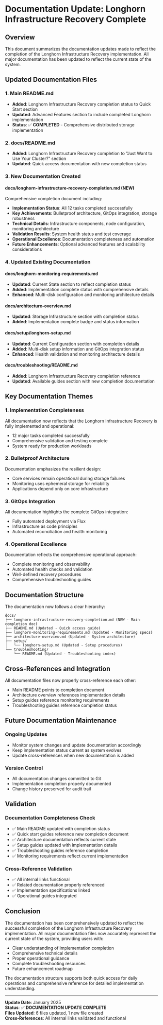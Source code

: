 # Documentation Update: Longhorn Infrastructure Recovery Complete

## Overview

This document summarizes the documentation updates made to reflect the completion of the Longhorn Infrastructure Recovery implementation. All major documentation has been updated to reflect the current state of the system.

## Updated Documentation Files

### 1. Main README.md
- **Added**: Longhorn Infrastructure Recovery completion status to Quick Start section
- **Updated**: Advanced Features section to include completed Longhorn implementation
- **Status**: ✅ **COMPLETED** - Comprehensive distributed storage implementation

### 2. docs/README.md
- **Added**: Longhorn Infrastructure Recovery completion to "Just Want to Use Your Cluster?" section
- **Updated**: Quick access documentation with new completion status

### 3. New Documentation Created

#### docs/longhorn-infrastructure-recovery-completion.md (NEW)
Comprehensive completion document including:
- **Implementation Status**: All 12 tasks completed successfully
- **Key Achievements**: Bulletproof architecture, GitOps integration, storage robustness
- **Technical Details**: Infrastructure components, node configuration, monitoring architecture
- **Validation Results**: System health status and test coverage
- **Operational Excellence**: Documentation completeness and automation
- **Future Enhancements**: Optional advanced features and scalability considerations

### 4. Updated Existing Documentation

#### docs/longhorn-monitoring-requirements.md
- **Updated**: Current State section to reflect completion status
- **Added**: Implementation complete status with comprehensive details
- **Enhanced**: Multi-disk configuration and monitoring architecture details

#### docs/architecture-overview.md
- **Updated**: Storage Infrastructure section with completion status
- **Added**: Implementation complete badge and status information

#### docs/setup/longhorn-setup.md
- **Updated**: Current Configuration section with completion details
- **Added**: Multi-disk setup information and GitOps integration status
- **Enhanced**: Health validation and monitoring architecture details

#### docs/troubleshooting/README.md
- **Added**: Longhorn Infrastructure Recovery completion reference
- **Updated**: Available guides section with new completion documentation

## Key Documentation Themes

### 1. Implementation Completeness
All documentation now reflects that the Longhorn Infrastructure Recovery is fully implemented and operational:
- 12 major tasks completed successfully
- Comprehensive validation and testing complete
- System ready for production workloads

### 2. Bulletproof Architecture
Documentation emphasizes the resilient design:
- Core services remain operational during storage failures
- Monitoring uses ephemeral storage for reliability
- Applications depend only on core infrastructure

### 3. GitOps Integration
All documentation highlights the complete GitOps integration:
- Fully automated deployment via Flux
- Infrastructure as code principles
- Automated reconciliation and health monitoring

### 4. Operational Excellence
Documentation reflects the comprehensive operational approach:
- Complete monitoring and observability
- Automated health checks and validation
- Well-defined recovery procedures
- Comprehensive troubleshooting guides

## Documentation Structure

The documentation now follows a clear hierarchy:

```
docs/
├── longhorn-infrastructure-recovery-completion.md (NEW - Main completion doc)
├── README.md (Updated - Quick access guide)
├── longhorn-monitoring-requirements.md (Updated - Monitoring specs)
├── architecture-overview.md (Updated - System architecture)
├── setup/
│   └── longhorn-setup.md (Updated - Setup procedures)
└── troubleshooting/
    └── README.md (Updated - Troubleshooting index)
```

## Cross-References and Integration

All documentation files now properly cross-reference each other:
- Main README points to completion document
- Architecture overview references implementation details
- Setup guides reference monitoring requirements
- Troubleshooting guides reference completion status

## Future Documentation Maintenance

### Ongoing Updates
- Monitor system changes and update documentation accordingly
- Keep implementation status current as system evolves
- Update cross-references when new documentation is added

### Version Control
- All documentation changes committed to Git
- Implementation completion properly documented
- Change history preserved for audit trail

## Validation

### Documentation Completeness Check
- ✅ Main README updated with completion status
- ✅ Quick start guides reference new completion document
- ✅ Architecture documentation reflects current state
- ✅ Setup guides updated with implementation details
- ✅ Troubleshooting guides reference completion
- ✅ Monitoring requirements reflect current implementation

### Cross-Reference Validation
- ✅ All internal links functional
- ✅ Related documentation properly referenced
- ✅ Implementation specifications linked
- ✅ Operational guides integrated

## Conclusion

The documentation has been comprehensively updated to reflect the successful completion of the Longhorn Infrastructure Recovery implementation. All major documentation files now accurately represent the current state of the system, providing users with:

- Clear understanding of implementation completion
- Comprehensive technical details
- Proper operational guidance
- Complete troubleshooting resources
- Future enhancement roadmap

The documentation structure supports both quick access for daily operations and comprehensive reference for detailed implementation understanding.

---

**Update Date**: January 2025  
**Status**: ✅ **DOCUMENTATION UPDATE COMPLETE**  
**Files Updated**: 6 files updated, 1 new file created  
**Cross-References**: All internal links validated and functional